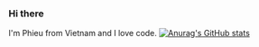 ### Hi there
I'm Phieu from Vietnam and I love code.
[![Anurag's GitHub stats](https://github-readme-stats.vercel.app/api?username=phieu37)](https://github.com/anuraghazra/github-readme-stats)
